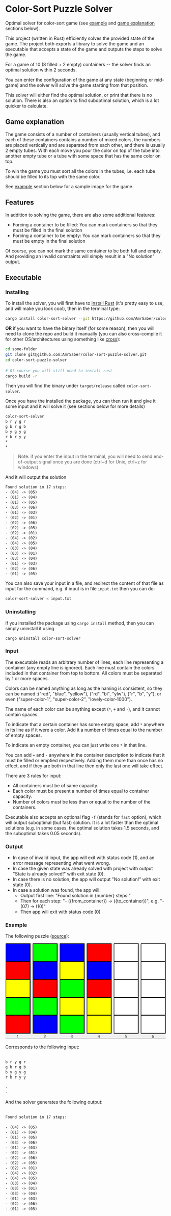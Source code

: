 # Color-Sort Puzzle Solver

Optimal solver for color-sort game (see [example](#example) and [game explanation](#game-explanation) sections below).

This project (written in Rust) efficiently solves the provided state of the game. The project both exports a library to solve the game and an executable that accepts a state of the game and outputs the steps to solve the game.

For a game of 10 (8 filled + 2 empty) containers -- the solver finds an optimal solution within 2 seconds.

You can enter the configuration of the game at any state (beginning or mid-game) and the solver will solve the game starting from that position.

This solver will either find the optimal solution, or print that there is no solution. There is also an option to find suboptimal solution, which is a lot quicker to calculate.

## Game explanation

The game consists of a number of containers (usually vertical tubes), and each of these containers contains a number of mixed colors, the numbers are placed vertically and are separated from each other, and there is usually 2 empty tubes. With each move you pour the color on top of the tube into another empty tube or a tube with some space that has the same color on top.

To win the game you must sort all the colors in the tubes, i.e. each tube should be filled to its top with the same color.

See [example](#example) section below for a sample image for the game.

## Features

In addition to solving the game, there are also some additional features:

- Forcing a container to be filled: You can mark containers so that they must be filled in the final solution
- Forcing a container to be empty: You can mark containers so that they must be empty in the final solution

Of course, you can not mark the same container to be both full and empty. And providing an invalid constraints will simply result in a "No solution" output.

## Executable

### Installing

To install the solver, you will first have to [install Rust](https://www.rust-lang.org/tools/install) (it's pretty easy to use, and will make you look cool), then in the terminal type:

```bash
cargo install color-sort-solver --git https://github.com/AmrSaber/color-sort-puzzle-solver
```

**OR** if you want to have the binary itself (for some reason), then you will need to clone the repo and build it manually (you can also cross-compile it for other OS/architectures using something like [cross](https://github.com/cross-rs/cross)):

```bash
cd some-folder
git clone git@github.com:AmrSaber/color-sort-puzzle-solver.git
cd color-sort-puzzle-solver

# Of course you will still need to install rust
cargo build -r
```

Then you will find the binary under `target/release` called `color-sort-solver`.

Once you have the installed the package, you can then run it and give it some input and it will solve it (see sections below for more details)

```
color-sort-solver
b r y g r
g b r g b
b y g y g
r b r y y
*
*
```

> Note: if you enter the input in the terminal, you will need to send end-of-output signal once you are done (ctrl+d for Unix, ctrl+z for windows)

And it will output the solution

```
Found solution in 17 steps:
- (04) -> (05)
- (01) -> (04)
- (01) -> (05)
- (03) -> (06)
- (01) -> (03)
- (02) -> (01)
- (02) -> (06)
- (02) -> (05)
- (02) -> (01)
- (04) -> (02)
- (04) -> (05)
- (03) -> (04)
- (03) -> (01)
- (03) -> (04)
- (01) -> (03)
- (02) -> (06)
- (01) -> (05)
```

You can also save your input in a file, and redirect the content of that file as input for the command, e.g. if input is in file `input.txt` then you can do:

```bash
color-sort-solver < input.txt
```

### Uninstalling

If you installed the package using `cargo install` method, then you can simply uninstall it using

```
cargo uninstall color-sort-solver
```

### Input

The executable reads an arbitrary number of lines, each line representing a container (any empty line is ignored). Each line must contain the colors included in that container from top to bottom. All colors must be separated by 1 or more spaces.

Colors can be named anything as long as the naming is consistent, so they can be named :("red", "blue", "yellow"), ("rd", "bl", "ylw"), ("r", "b", "y"), or even ("super-color-1", "super-color-2", "lovely-color-1000").

The name of each color can be anything except (`*`, `+` and `-`), and it cannot contain spaces.

To indicate that a certain container has some empty space, add `*` anywhere in its line as if it were a color. Add it a number of times equal to the number of empty spaces.

To indicate an empty container, you can just write one `*` in that line.

You can add `+` and `-` anywhere in the container description to indicate that it must be filled or emptied respectively. Adding them more than once has no effect, and if they are both in that line then only the last one will take effect.

There are 3 rules for input:

- All containers must be of same capacity.
- Each color must be present a number of times equal to container capacity.
- Number of colors must be less than or equal to the number of the containers.

Executable also accepts an optional flag `-f` (stands for `fast` option), which will output suboptimal (but fast) solution. It is a lot faster than the optimal solutions (e.g. in some cases, the optimal solution takes 1.5 seconds, and the suboptimal takes 0.05 seconds).

### Output

- In case of invalid input, the app will exit with status code (1), and an error message representing what went wrong.
- In case the given state was already solved with project with output "State is already solved!" with exit state (0).
- In case there is no solution, the app will output "No solution!" with exit state (0).
- In case a solution was found, the app will:
  - Output first line: "Found solution in {number} steps:"
  - Then for each step: "- ({from_container}) -> ({to_container})", e.g. "- (07) -> (10)"
  - Then app will exit with status code (0)

### Example

The following puzzle ([source](http://kociemba.org/themen/waterball/colorsort.html)):

![puzzle image](./images/mixed.png)

Corresponds to the following input:

```

b r y g r
g b r g b
b y g y g
r b r y y

-
-

```

And the solver generates the following output:

```

Found solution in 17 steps:

- (04) -> (05)
- (01) -> (04)
- (01) -> (05)
- (03) -> (06)
- (01) -> (03)
- (02) -> (01)
- (02) -> (06)
- (02) -> (05)
- (02) -> (01)
- (04) -> (02)
- (04) -> (05)
- (03) -> (04)
- (03) -> (01)
- (03) -> (04)
- (01) -> (03)
- (02) -> (06)
- (01) -> (05)

```

```

```
